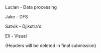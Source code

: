 Lucian - Data processing  

Jake - DFS  

Satvik - Djikstra's  

Eli - Visual  

(Headers will be deleted in final submission)

